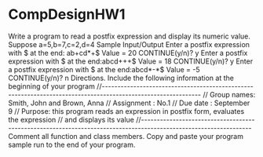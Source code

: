 # CompDesignHW1
Write a program to read a postfix expression and display its numeric value. Suppose a=5,b=7,c=2,d=4
Sample Input/Output
Enter a postfix expression with $ at the end: ab+cd*+$
Value = 20
CONTINUE(y/n)? y
Enter a postfix expression with $ at the end:abcd+++$
Value = 18
CONTINUE(y/n)? y
Enter a postfix expression with $ at the end:abcd*-*$
Value = -5
CONTINUE(y/n)? n
Directions. Include the following information at the beginning of your program
//-------------------------------------------------------------------------------------------------------------
// Group names: Smith, John and Brown, Anna
// Assignment : No.1
// Due date : September 9
// Purpose: this program reads an expression in postfix form, evaluates the expression
// and displays its value
//-----------------------------------------------------------------------------------------------------------------
Comment all function and class members. Copy and paste your program sample run to the
end of your program.
